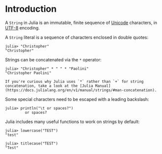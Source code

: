 # Introduction

A `String` in Julia is an immutable, finite sequence of [Unicode](https://en.wikipedia.org/wiki/Unicode) characters, in [UTF-8](https://en.wikipedia.org/wiki/UTF-8) encoding.

A `String` literal is a sequence of characters enclosed in double quotes:

```julia-repl
julia> "Christopher"
"Christopher"
```

Strings can be concatenated via the `*` operator:

```julia-repl
julia> "Christopher" * " " * "Paolini"
"Christopher Paolini"
```

~~~~exercism/advanced
If you're curious why Julia uses `*` rather than `+` for string concatenation, take a look at the [Julia Manual](https://docs.julialang.org/en/v1/manual/strings/#man-concatenation).
~~~~

Some special characters need to be escaped with a leading backslash:

```julia-repl
julia> println("\t or spaces?")
         or spaces?
```

Julia includes many useful functions to work on strings by default:

```julia-repl
julia> lowercase("TEST")
"test"

julia> titlecase("TEST")
"Test"
```
